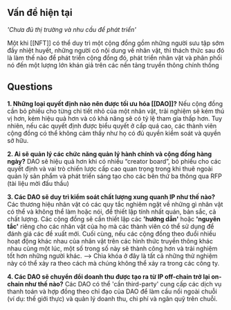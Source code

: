 ## Vấn đề hiện tại

*'Chưa đủ thị trường và nhu cầu để phát triển'*

Một khi [[NFT]] có thể duy trì một cộng đồng gồm những người sưu tập sớm đầy nhiệt huyết, những người có nội dung về nhân vật, thì thách thức sau đó là làm thế nào để phát triển cộng đồng đó, phát triển nhân vật và phân phối nó đến một lượng lớn khán giả trên các nền tảng truyền thông chính thống

## Questions

**1. Những loại quyết định nào nên được tối ưu hóa [[DAO]]?**
Nếu cộng đồng cần bỏ phiếu cho từng chi tiết nhỏ của một nhân vật, trải nghiệm sẽ kém thú vị hơn, kém hiệu quả hơn và có khả năng sẽ có tỷ lệ tham gia thấp hơn. Tuy nhiên, nếu các quyết định được biểu quyết ở cấp quá cao, các thành viên cộng đồng có thể không cảm thấy như họ có đủ quyền kiểm soát và quyền sở hữu.


**2. Ai sẽ quản lý các chức năng quản lý hành chính và cộng đồng hàng ngày?**
DAO sẽ hiệu quả hơn khi có nhiều “creator board”, bỏ phiếu cho các quyết định và vai trò chiến lược cấp cao quan trọng trong khi thuê ngoài quản lý sản phẩm và phát triển sáng tạo cho các bên thứ ba thông qua RFP (tài liệu mời đấu thầu)


**3. Các DAO sẽ duy trì kiểm soát chất lượng xung quanh IP như thế nào?**
Các thương hiệu nhân vật có các quy tắc nghiêm ngặt về những gì nhân vật có thể và không thể làm hoặc nói, để thiết lập tính nhất quán, bản sắc, cả chất lượng. Các cộng đồng sẽ cần thiết lập các **'hướng dẫn'** hoặc **'nguyên tắc'** riêng cho các nhân vật của họ mà các thành viên có thể sử dụng để đánh giá các đề xuất mới. Cuối cùng, nếu các cộng đồng theo đuổi nhiều hoạt động khác nhau của nhân vật trên các hình thức truyền thông khác nhau cùng một lúc, một số trong số này sẽ thành công hơn và trải nghiệm tốt hơn những người khác. --> Chìa khóa ở đây là tất cả những thử nghiệm này có thể xảy ra theo cách mà chúng không thể xảy ra trong các công ty.


**4. Các DAO sẽ chuyển đổi doanh thu được tạo ra từ IP off-chain trở lại on-chain như thế nào?**
Các DAO có thể 'cần third-party' cung cấp các dịch vụ thanh toán và hợp đồng theo chỉ đạo của DAO để làm cầu nối ngoài chuỗi (ví dụ: thế giới thực) và quản lý doanh thu, chi phí và ngân quỹ trên chuỗi.